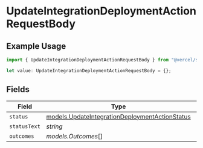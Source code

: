 # UpdateIntegrationDeploymentActionRequestBody

## Example Usage

```typescript
import { UpdateIntegrationDeploymentActionRequestBody } from "@vercel/sdk/models/updateintegrationdeploymentactionop.js";

let value: UpdateIntegrationDeploymentActionRequestBody = {};
```

## Fields

| Field                                                                                                  | Type                                                                                                   | Required                                                                                               | Description                                                                                            |
| ------------------------------------------------------------------------------------------------------ | ------------------------------------------------------------------------------------------------------ | ------------------------------------------------------------------------------------------------------ | ------------------------------------------------------------------------------------------------------ |
| `status`                                                                                               | [models.UpdateIntegrationDeploymentActionStatus](../models/updateintegrationdeploymentactionstatus.md) | :heavy_minus_sign:                                                                                     | N/A                                                                                                    |
| `statusText`                                                                                           | *string*                                                                                               | :heavy_minus_sign:                                                                                     | N/A                                                                                                    |
| `outcomes`                                                                                             | *models.Outcomes*[]                                                                                    | :heavy_minus_sign:                                                                                     | N/A                                                                                                    |